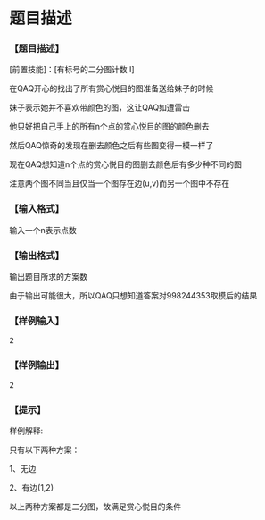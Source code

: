 # 题目描述


<h3>
【题目描述】
</h3>
<p>
[前置技能]：[有标号的二分图计数 I]
</p>
<p>
在QAQ开心的找出了所有赏心悦目的图准备送给妹子的时候
</p>
<p>
妹子表示她并不喜欢带颜色的图，这让QAQ如遭雷击
</p>
<p>
他只好把自己手上的所有n个点的赏心悦目的图的颜色删去
</p>
<p>
然后QAQ惊奇的发现在删去颜色之后有些图变得一模一样了
</p>
<p>
现在QAQ想知道n个点的赏心悦目的图删去颜色后有多少种不同的图
</p>
<p>
注意两个图不同当且仅当一个图存在边(u,v)而另一个图中不存在
</p>
<h3>
【输入格式】
</h3>
<p>
输入一个n表示点数
</p>
<h3>
【输出格式】
</h3>
<p>
输出题目所求的方案数
</p>
<p>
由于输出可能很大，所以QAQ只想知道答案对998244353取模后的结果
</p>
<h3>
【样例输入】
</h3>
<pre>2
</pre>
<h3>
【样例输出】
</h3>
<pre>2
</pre>
<h3>
【提示】
</h3>
<p>
样例解释:
</p>
<p>
只有以下两种方案：
</p>
<p>
1、无边
</p>
<p>
2、有边(1,2)
</p>
<p>
以上两种方案都是二分图，故满足赏心悦目的条件
</p>
